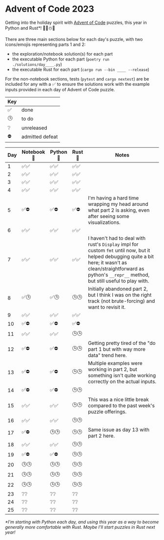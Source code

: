 # Advent of Code 2023

Getting into the holiday spirit with [Advent of Code](https://adventofcode.com/2023) puzzles, this year in Python and Rust*! 🐍🦀☃️🎁

There are three main sections below for each day's puzzle, with two icons/emojis representing parts 1 and 2:

 - the exploration/notebook solution(s) for each part
 - the executable Python for each part (`poetry run ./solutions/day____.py`)
 - the executable Rust for each part (`cargo run --bin ____ --release`)
 
For the non-notebook sections, tests (`pytest` and `cargo nextest`) are be included for any with a ✅ to ensure the solutions work with the example inputs provided in each day of Advent of Code puzzle.

| Key | |
| -- | -- |
| ✅ | done |
| 🕒| to do |
|❔| unreleased |
| ⛔ | admitted defeat |

| Day       | Notebook 📓 | Python 🐍  | Rust 🦀     | Notes |
|-----------|-------------|-------------|-------------|-------|
| 1   | ✅✅  | ✅✅  | ✅✅ | |
| 2   | ✅✅  | ✅✅  | ✅✅ | |
| 3   | ✅✅  | ✅✅  | ✅✅ | |
| 4   | ✅✅  | ✅✅  | ✅✅ | |
| 5   | ✅⛔  | ✅⛔  | ✅⛔ | I'm having a hard time wrapping my head around what part 2 is asking, even after seeing some visualizations. |
| 6   | ✅✅  | ✅✅  | ✅✅ | |
| 7   | ✅✅  | ✅✅  | ✅✅ | I haven't had to deal with rust's `Display` impl for custom `fmt` until now, but it helped debugging quite a bit here; it wasn't as clean/straightforward as python's `__repr__` method, but still useful to play with. |
| 8   | ✅🕒  | ✅🕒  | 🕒🕒 | Initially abandoned part 2, but I think I was on the right track (not brute-forcing) and want to revisit it. |
| 9   | ✅✅  | ✅✅  | ✅✅ | |
| 10   | ✅⛔  | ✅⛔ | ✅⛔ | |
| 11   | ✅✅  | ✅✅ | 🕒🕒 | |
| 12   | ✅⛔  | ✅⛔  | 🕒🕒 | Getting pretty tired of the "do part 1 but with way more data" trend here. |
| 13   | ✅⛔  | ✅⛔  | 🕒🕒 | Multiple examples were working in part 2, but something isn't quite working correctly on the actual inputs. |
| 14   | ✅⛔  | ✅⛔ | 🕒🕒 | |
| 15   | ✅✅  | ✅✅ | 🕒🕒 | This was a nice little break compared to the past week's puzzle offerings. |
| 16   | ✅✅  | ✅✅ | 🕒🕒 | |
| 17   | ✅⛔  | 🕒🕒 | 🕒🕒 | Same issue as day 13 with part 2 here. |
| 18   | ✅✅  | ✅✅ | 🕒🕒 | |
| 19   | ✅⛔  | ✅⛔ | 🕒🕒 | |
| 20   | 🕒🕒  | 🕒🕒 | 🕒🕒 | |
| 21   | 🕒🕒  | 🕒🕒 | 🕒🕒 | |
| 22   | 🕒🕒  | 🕒🕒 | 🕒🕒 | |
| 23   | ❔❔  | ❔❔ | ❔❔ | |
| 24   | ❔❔  | ❔❔ | ❔❔ | |
| 25   | ❔❔  | ❔❔ | ❔❔ | |

_*I'm starting with Python each day, and using this year as a way to become generally more comfortable with Rust. Maybe I'll start puzzles in Rust next year!_